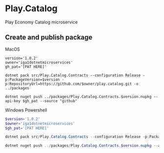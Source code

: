 # Play.Catalog

Play Economy Catalog microservice

## Create and publish package

MacOS

```shell
version='1.0.2'
owner='iga1dotnetmicroservices'
gh_pat='[PAT HERE]'

dotnet pack src/Play.Catalog.Contracts --configuration Release -p:PackageVersion=$version -p:RepositoryUrl=https://github.com/$owner/play.catalog.git -o ../packages

dotnet nuget push ../packages/Play.Catalog.Contracts.$version.nupkg --api-key $gh_pat --source "github"
```

Windows Powershell

```powershell
$version='1.0.2'
$owner='iga1dotnetmicroservices'
$gh_pat='[PAT HERE]'

dotnet pack src/Play.Catalog.Contracts --configuration Release -p:PackageVersion=$version -p:RepositoryUrl=https://github.com/$owner/play.catalog.git -o ../packages

dotnet nuget push ../packages/Play.Catalog.Contracts.$version.nupkg --api-key $gh_pat --source "github"
```
